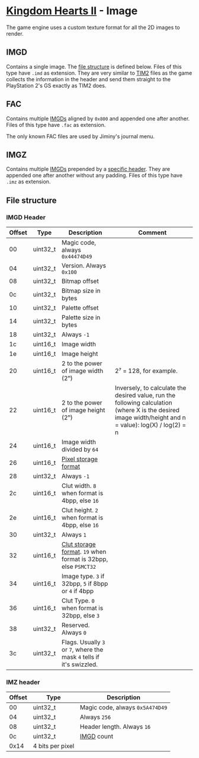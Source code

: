 # [Kingdom Hearts II](../../index.md) - Image

The game engine uses a custom texture format for all the 2D images to render.

## IMGD

Contains a single image. The [file structure](#file-structure) is defined below. Files of this type have `.imd` as extension. They are very similar to [TIM2](../../../common/tm2.md) files as the game collects the information in the header and send them straight to the PlayStation 2's GS exactly as TIM2 does.

## FAC

Contains multiple [IMGDs](#imgd) aligned by `0x800` and appended one after another. Files of this type have `.fac` as extension.

The only known FAC files are used by Jiminy's journal menu.

## IMGZ

Contains multiple [IMGDs](#imgd) prepended by a [specific header](#imz-header). They are appended one after another without any padding. Files of this type have `.imz` as extension.

## File structure

### IMGD Header

| Offset | Type | Description | Comment |
|--------|------|-------------|---------|
| 00 | uint32_t | Magic code, always `0x44474D49`
| 04 | uint32_t | Version. Always `0x100`
| 08 | uint32_t | Bitmap offset
| 0c | uint32_t | Bitmap size in bytes
| 10 | uint32_t | Palette offset
| 14 | uint32_t | Palette size in bytes
| 18 | uint32_t | Always `-1`
| 1c | uint16_t | Image width
| 1e | uint16_t | Image height
| 20 | uint16_t | 2 to the power of image width (2ⁿ) | 2⁷ = 128, for example.
| 22 | uint16_t | 2 to the power of image height (2ⁿ) | Inversely, to calculate the desired value, run the following calculation (where X is the desired image width/height and n = value): log(X) / log(2) = n
| 24 | uint16_t | Image width divided by `64`
| 26 | uint16_t | [Pixel storage format](../../../common/tm2.md#psm-register-pixel-storage-mode)
| 28 | uint32_t | Always `-1`
| 2c | uint16_t | Clut width. `8` when format is 4bpp, else `16`
| 2e | uint16_t | Clut height. `2` when format is 4bpp, else `16`
| 30 | uint32_t | Always `1`
| 32 | uint16_t | [Clut storage format](../../../common/tm2.md#cpsm-register-color-look-up-pixel-storage-mode). `19` when format is 32bpp, else `PSMCT32`
| 34 | uint16_t | Image type. `3` if 32bpp, `5` if 8bpp or `4` if 4bpp
| 36 | uint16_t | Clut Type. `0` when format is 32bpp, else `3`
| 38 | uint32_t | Reserved. Always `0`
| 3c | uint32_t | Flags. Usually `3` or `7`, where the mask `4` tells if it's swizzled.

### IMZ header

| Offset | Type | Description |
|--------|------|-------------|
| 00 | uint32_t | Magic code, always `0x5A474D49`
| 04 | uint32_t | Always `256`
| 08 | uint32_t | Header length. Always `16`
| 0c | uint32_t | [IMGD](#imgd) count
| 0x14 | 4 bits per pixel
